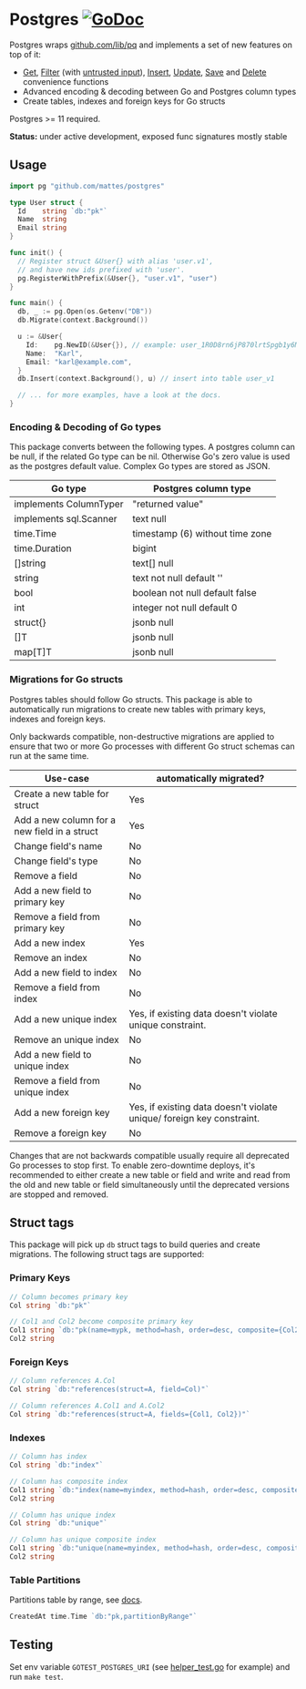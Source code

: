 # Postgres [![GoDoc](https://godoc.org/github.com/mattes/postgres?status.svg)](https://godoc.org/github.com/mattes/postgres)

Postgres wraps [github.com/lib/pq](https://github.com/lib/pq) and implements
a set of new features on top of it:

* [Get](https://godoc.org/github.com/mattes/postgres#example-Postgres-Get),
  [Filter](https://godoc.org/github.com/mattes/postgres#example-Postgres-Filter)
  (with [untrusted input](https://godoc.org/github.com/mattes/postgres#example-Postgres-Filter-UntrustedQuery)),
  [Insert](https://godoc.org/github.com/mattes/postgres#example-Postgres-Insert), 
  [Update](https://godoc.org/github.com/mattes/postgres#example-Postgres-Update), 
  [Save](https://godoc.org/github.com/mattes/postgres#example-Postgres-Save) and 
  [Delete](https://godoc.org/github.com/mattes/postgres#example-Postgres-Delete)
  convenience functions
* Advanced encoding & decoding between Go and Postgres column types
* Create tables, indexes and foreign keys for Go structs

Postgres >= 11 required.

__Status:__ under active development, exposed func signatures mostly stable


## Usage

```go
import pg "github.com/mattes/postgres"

type User struct {
  Id    string `db:"pk"`
  Name  string
  Email string
}

func init() {
  // Register struct &User{} with alias 'user.v1',
  // and have new ids prefixed with 'user'.
  pg.RegisterWithPrefix(&User{}, "user.v1", "user")
}

func main() {
  db, _ := pg.Open(os.Getenv("DB"))
  db.Migrate(context.Background())

  u := &User{
    Id:    pg.NewID(&User{}), // example: user_1R0D8rn6jP870lrtSpgb1y6M5tG
    Name:  "Karl",
    Email: "karl@example.com",
  }
  db.Insert(context.Background(), u) // insert into table user_v1

  // ... for more examples, have a look at the docs.
}
```

### Encoding & Decoding of Go types

This package converts between the following types. A postgres column
can be null, if the related Go type can be nil. Otherwise Go's zero value
is used as the postgres default value. Complex Go types are stored as JSON.

| Go type                         | Postgres column type            |
|---------------------------------|---------------------------------|
| implements ColumnTyper          | "returned value"                |
| implements sql.Scanner          | text null                       |
| time.Time                       | timestamp (6) without time zone |
| time.Duration                   | bigint                          |
| []string                        | text[] null                     |
| string                          | text not null default ''        |
| bool                            | boolean not null default false  |
| int                             | integer not null default 0      |
| struct{}                        | jsonb null                      |
| []T                             | jsonb null                      |
| map[T]T                         | jsonb null                      |


### Migrations for Go structs

Postgres tables should follow Go structs. This package is able to automatically
run migrations to create new tables with primary keys, indexes and foreign keys.

Only backwards compatible, non-destructive migrations are applied to ensure
that two or more Go processes with different Go struct schemas can run at the same time.

| Use-case                                     | automatically migrated?                                               |
|----------------------------------------------|-----------------------------------------------------------------------|
| Create a new table for struct                | Yes                                                                   |
| Add a new column for a new field in a struct | Yes                                                                   |
| Change field's name                          | No                                                                    |
| Change field's type                          | No                                                                    |
| Remove a field                               | No                                                                    |
| Add a new field to primary key               | No                                                                    |
| Remove a field from primary key              | No                                                                    |
| Add a new index                              | Yes                                                                   |
| Remove an index                              | No                                                                    |
| Add a new field to index                     | No                                                                    |
| Remove a field from index                    | No                                                                    |
| Add a new unique index                       | Yes, if existing data doesn't violate unique constraint.              |
| Remove an unique index                       | No                                                                    |
| Add a new field to unique index              | No                                                                    |
| Remove a field from unique index             | No                                                                    |
| Add a new foreign key                        | Yes, if existing data doesn't violate unique/ foreign key constraint. |
| Remove a foreign key                         | No                                                                    |

Changes that are not backwards compatible usually require all deprecated Go processes to stop
first. To enable zero-downtime deploys, it's recommended to either create a new table or field
and write and read from the old and new table or field simultaneously until the deprecated
versions are stopped and removed.

## Struct tags

This package will pick up `db` struct tags to build queries and create migrations. The following struct tags are supported:

### Primary Keys

```go
// Column becomes primary key
Col string `db:"pk"` 

// Col1 and Col2 become composite primary key
Col1 string `db:"pk(name=mypk, method=hash, order=desc, composite={Col2}"` 
Col2 string
```

### Foreign Keys

```go
// Column references A.Col
Col string `db:"references(struct=A, field=Col)"`

// Column references A.Col1 and A.Col2
Col string `db:"references(struct=A, fields={Col1, Col2})"`
```

### Indexes

```go
// Column has index
Col string `db:"index"`

// Column has composite index
Col1 string `db:"index(name=myindex, method=hash, order=desc, composite={Col2}"`
Col2 string

// Column has unique index
Col string `db:"unique"`

// Column has unique composite index
Col1 string `db:"unique(name=myindex, method=hash, order=desc, composite={Col2}"`
Col2 string
```

### Table Partitions

Partitions table by range, see [docs](https://www.postgresql.org/docs/11/ddl-partitioning.html).

```go
CreatedAt time.Time `db:"pk,partitionByRange"`
```

## Testing

Set env variable `GOTEST_POSTGRES_URI` (see [helper_test.go](helper_test.go) for example) 
and run `make test`.

